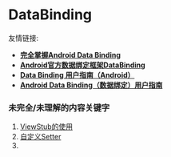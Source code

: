 # DataBinding #

友情链接:
- [**完全掌握Android Data Binding**](http://www.jcodecraeer.com/a/anzhuokaifa/androidkaifa/2015/0603/2992.html)
- [**Android官方数据绑定框架DataBinding**](http://blog.csdn.net/jdsjlzx/article/details/48133293)
- [**Data Binding 用户指南（Android）**](https://segmentfault.com/a/1190000002876984#articleHeader21)
- [**Android Data Binding（数据绑定）用户指南**](https://www.jianshu.com/p/b1df61a4df77)


### 未完全/未理解的内容关键字 ###

1. [ViewStub的使用](https://segmentfault.com/a/1190000002876984#articleHeader22)
2. [自定义Setter](https://segmentfault.com/a/1190000002876984#articleHeader27)
3. []()